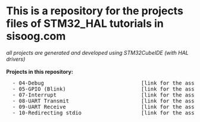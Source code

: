 <h1> This is a repository for the projects files of STM32_HAL tutorials in sisoog.com </h1>
<i> all projects are generated and developed using STM32CubeIDE (with HAL drivers) </i> <br>
<br>
  <b> Projects in this repository: </b> <pre>
  - 04-Debug                               [link for the associated article in sisoog.com]()
  - 05-GPIO (Blink)                        [link for the associated article in sisoog.com]()
  - 07-Interrupt                           [link for the associated article in sisoog.com]()
  - 08-UART Transmit                       [link for the associated article in sisoog.com]()
  - 09-UART Receive                        [link for the associated article in sisoog.com]()
  - 10-Redirecting stdio                   [link for the associated article in sisoog.com]()
  
</pre>
